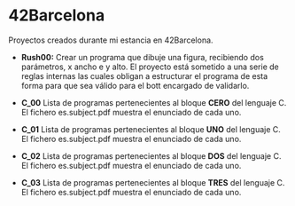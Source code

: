 # 42Barcelona

Proyectos creados durante mi estancia en 42Barcelona.
- **Rush00:** Crear un programa que dibuje una figura, recibiendo dos parámetros, x ancho e y alto. El proyecto está sometido a una serie de reglas internas las cuales obligan a estructurar el programa de esta forma para que sea válido para el bott encargado de validarlo.

- **C_00** Lista de programas pertenecientes al bloque **CERO** del lenguaje C. El fichero es.subject.pdf muestra el enunciado de cada uno.
- **C_01** Lista de programas pertenecientes al bloque **UNO** del lenguaje C. El fichero es.subject.pdf muestra el enunciado de cada uno.
- **C_02** Lista de programas pertenecientes al bloque **DOS** del lenguaje C. El fichero es.subject.pdf muestra el enunciado de cada uno.
- **C_03** Lista de programas pertenecientes al bloque **TRES** del lenguaje C. El fichero es.subject.pdf muestra el enunciado de cada uno.

